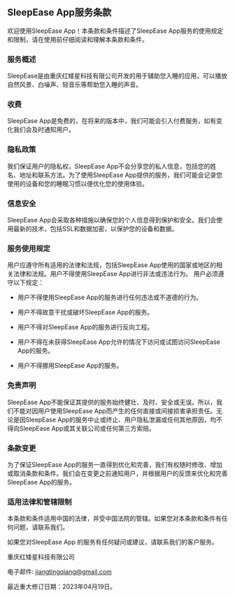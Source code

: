 ## SleepEase App服务条款

欢迎使用SleepEase App！本条款和条件描述了SleepEase App服务的使用规定和限制，请在使用前仔细阅读和理解本条款和条件。

### 服务概述

SleepEase是由重庆红矮星科技有限公司开发的用于辅助您入睡的应用，可以播放自然风景、白噪声、轻音乐等帮助您入睡的声音。

### 收费

SleepEase App是免费的，在将来的版本中，我们可能会引入付费服务，如有变化我们会及时通知用户。

### 隐私政策

我们保证用户的隐私权，SleepEase App不会分享您的私人信息，包括您的姓名、地址和联系方法。为了使用SleepEase App提供的服务，我们可能会记录您使用的设备和您的睡眠习惯以便优化您的使用体验。

### 信息安全

SleepEase App会采取各种措施以确保您的个人信息得到保护和安全。我们会使用最新的技术，包括SSL和数据加密，以保护您的设备和数据。

### 服务使用规定

用户应遵守所有适用的法律和法规，包括SleepEase App使用的国家或地区的相关法律和法规。用户不得使用SleepEase App进行非法或违法行为。 用户必须遵守以下规定：

* 用户不得使用SleepEase App的服务进行任何违法或不道德的行为。 

* 用户不得故意干扰或破坏SleepEase App的服务。 

* 用户不得对SleepEase App的服务进行反向工程。 

* 用户不得在未获得SleepEase App允许的情况下访问或试图访问SleepEase App的服务。

* 用户不得挪用SleepEase App的服务。

### 免责声明

SleepEase App不能保证其提供的服务始终健壮、及时、安全或无误。所以，我们不能对因用户使用SleepEase App而产生的任何直接或间接损害承担责任。无论是因SleepEase App的服务中止或终止、用户隐私泄漏或任何其他原因，均不得向SleepEase App或其关联公司或任何第三方索赔。

### 条款变更

为了保证SleepEase App的服务一直得到优化和完善，我们有权随时修改、增加或取消条款和条件。我们会在变更之前通知用户，并根据用户的反馈来优化和完善SleepEase App的服务。

### 适用法律和管辖限制

本条款和条件适用中国的法律，并受中国法院的管辖。如果您对本条款和条件有任何问题，请联系我们。

如果您对SleepEase App 的服务有任何疑问或建议，请联系我们的客户服务。

重庆红矮星科技有限公司

电子邮件: jiangtingqiang@gmail.com

最近重大修订日期：2023年04月19日。
